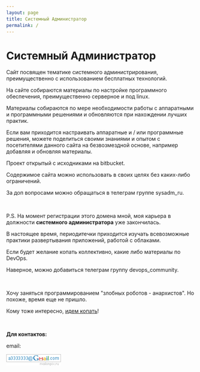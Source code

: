 ```yaml
---
layout: page
title: Системный Администратор
permalink: /
---
```


# Системный Администратор

Сайт посвящен тематике системного администрирования, преимущественно с использованием бесплатных технологий.

На сайте собираются материалы по настройке программного обеспечения, преимущественно серверное и под linux.

Материалы собираются по мере необходимости работы с аппаратными и программными решениями и обновляются при нахождении лучших практик.

Если вам приходится настраивать аппаратные и / или программные решения, можете поделиться своими знаниями и опытом с посетителями данного сайта на безвозмездной основе, например добавляя и обновляя материалы.

Проект открытый с исходниками на bitbucket.

Содержимое сайта можно использовать в своих целях без каких-либо ограничений.

За доп вопросами можно обращаться в телеграм группе sysadm_ru.

<br/>

P.S. На момент регистрации этого домена мной, моя карьера в должности **системного администратора** уже закончилась.

В настоящее время, периодитечки приходится изучать всевозможные практики развертывания приложений, работой с облаками.

Если будет желание копать коллективно, какие либо материалы по DevOps.

Наверное, можно добавиться телеграм группу devops_community.

<br/>

Хочу заняться программированием "злобных роботов - анархистов". Но похоже, время еще не пришло.

Кому тоже интересно, <a href="//matematika.org">идем копать</a>!

<br/>

**Для контактов:**

email:

![Marley](/img/a3333333mail.gif 'Marley')
